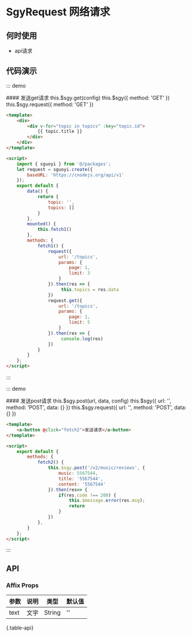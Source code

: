<script>
    import { sguoyi } from '../../packages/index';
    let request = sguoyi.create({
        baseURL: 'https://cnodejs.org/api/v1'
    });
    export default {
        data() {
            return {
                topics: [],
                topic: ''
            }
        },
        mounted() {
            this.fetch1();
        },
        methods: {
            fetch1() {
                request({
                    url: '/topics',
                    params: {
                        page: 1,
                        limit: 3
                    }
                }).then(res => {
                     this.topics = res.data
                });
                request.get('/topics', {
                    params: {
                        page: 1,
                        limit: 5
                    }
                }).then(res => {
                     console.log(res)
                })
            },
            fetch2() {
                this.$sgy.post('/v2/music/reviews', {
                    music: 5567544,
                    title: '5567544',
                    content: '5567544'
                }).then(res=> {
                    console.log(res);
                    if(res.code !== 200) {
                        this.$message.error(res.msg);
                        return 
                    }
                })
            },
        }
    };
</script>
# SgyRequest 网络请求

## 何时使用
- api请求

## 代码演示

::: demo
<summary>
  #### 发送get请求
      this.$sgy.get(config)
      this.$sgy({
        method: 'GET'
      })
      this.$sgy.request({
        method: 'GET'
      })
</summary>

```html
<template>
    <div>
        <div v-for="topic in topics" :key="topic.id">
            {{ topic.title }}
        </div>
    </div>
</template>

<script>
    import { sguoyi } from '@/packages';
    let request = sguoyi.create({
        baseURL: 'https://cnodejs.org/api/v1'
    });
    export default {
        data() {
            return {
                topic: '',
                topics: []
            }
        },
        mounted() {
            this.fetch1()
        },
        methods: {
            fetch1() {
                request({
                    url: '/topics',
                    params: {
                        page: 1,
                        limit: 3
                    }
                }).then(res => {
                     this.topics = res.data
                })
                request.get({
                    url: '/topics',
                    params: {
                        page: 1,
                        limit: 5
                    }
                }).then(res => {
                     console.log(res)
                })
            }
        }
    };
</script>
```
:::

::: demo
<summary>
  #### 发送post请求
    this.$sgy.post(url, data, config)
    this.$sgy({
      url: '',
      method: 'POST',
      data: {}
    })
    this.$sgy.request({
      url: '',
      method: 'POST',
      data: {}
    })
</summary>

```html
<template>
    <a-button @click="fetch2">发送请求</a-button>
</template>

<script>
    export default {
        methods: {
            fetch2() {
                this.$sgy.post('/v2/music/reviews', {
                    music: 5567544,
                    title: '5567544',
                    content: '5567544'
                }).then(res=> {
                    if(res.code !== 200) {
                        this.$message.error(res.msg);
                        return 
                    }
                })
            },
        }
    };
</script>
```
:::

## API

### Affix Props 
| 参数        | 说明           | 类型               | 默认值       |
|------------|----------------|-------------------|-------------|
| text | 文字 | String | '' |
{.table-api} 
